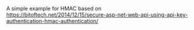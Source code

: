 A simple example for HMAC based on https://bitoftech.net/2014/12/15/secure-asp-net-web-api-using-api-key-authentication-hmac-authentication/
